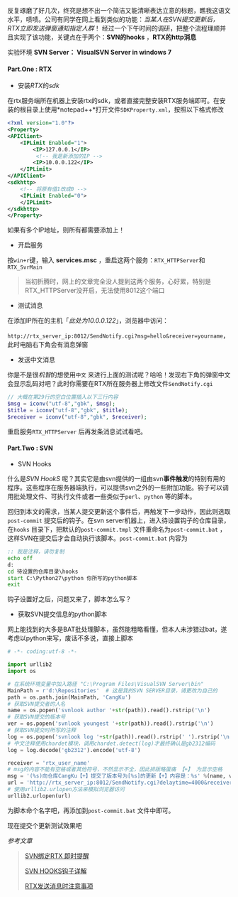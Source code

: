 反复琢磨了好几次，终究是想不出一个简洁又能清晰表达立意的标题，瞧我这语文水平，啧啧。公司有同学在网上看到类似的功能：*当某人在SVN提交更新后，RTX立即发送弹窗通知指定人群*！ 经过一个下午时间的调研，把整个流程理顺并且实现了该功能，关键点在于两个：**SVN的hooks** ，**RTX的http消息** 

实验环境  **SVN Server： VisualSVN Server  in windows 7** 

#### Part.One :  RTX

- 安装*RTX*的*sdk* 

在rtx服务端所在机器上安装rtx的sdk，或者直接完整安装RTX服务端即可。在安装的根目录上使用*notepad++*打开文件`SDKProperty.xml`，按照以下格式修改

```xml
<?xml version="1.0"?>
<Property>
<APIClient>
	<IPLimit Enabled="1">
		<IP>127.0.0.1</IP>
         <!-- 我是新添加的IP -->
		<IP>10.0.0.122</IP>
	</IPLimit>
</APIClient>
<sdkhttp>
    <!-- 将原有值1改成0 -->
	<IPLimit Enabled="0">
	</IPLimit>
</sdkhttp>
</Property>
```

如果有多个IP地址，则所有都需要添加上！

- 开启服务

按`win+r`键，输入 **services.msc** ，重启这两个服务：`RTX_HTTPServer`和`RTX_SvrMain`

> 当初折腾时，网上的文章完全没人提到这两个服务，心好累，特别是RTX_HTTPServer没开启，无法使用8012这个端口

- 测试消息

在添加IP所在的主机「*此处为10.0.0.122*」，浏览器中访问：

`http://rtx_server_ip:8012/SendNotify.cgi?msg=hello&receiver=yourname`，此时电脑右下角会有消息弹窗

- 发送中文消息

你是不是很*机智*的想使用`中文` 来进行上面的测试呢？哈哈！发现右下角的弹窗中文会显示乱码对吧？此时你需要在RTX所在服务器上修改文件`SendNotify.cgi` 

```php
// 大概在第29行的空白位置插入以下三行内容
$msg = iconv("utf-8","gbk", $msg); 
$title = iconv("utf-8","gbk", $title);
$receiver = iconv("utf-8","gbk", $receiver);
```

重启服务`RTX_HTTPServer` 后再发条消息试试看吧。

#### Part.Two : SVN

- SVN Hooks

什么是*SVN HookS* 呢？其实它是由svn提供的一组由svn**事件触发**的特别有用的程序。这些程序在服务器端执行，可以提供svn之外的一些附加功能。钩子可以调用批处理文件、可执行文件或者一些类似于`perl`、`python` 等的脚本。

回归到本文的需求，当某人提交更新这个事件后，再触发下一步动作，因此则选取`post-commit` 提交后的钩子。在svn server机器上，进入待设置钩子的仓库目录，在`hooks` 目录下，把默认的`post-commit.tmpl` 文件重命名为`post-commit.bat` ，这样SVN在提交后才会自动执行该脚本。`post-commit.bat` 内容为

```bat
:: 我是注释，请勿复制
echo off
d:
cd 待设置的仓库目录\hooks
start C:\Python27\python 你所写的python脚本
exit
```

钩子设置好之后，问题又来了，脚本怎么写？

- 获取SVN提交信息的python脚本

网上能找到的大多是BAT批处理脚本，虽然能粗略看懂，但本人未涉猎过bat，遂考虑以python来写，废话不多说，直接上脚本

```python
# -*- coding:utf-8 -*- 

import urllib2
import os

# 在系统环境变量中加入路径 "C:\Program Files\VisualSVN Server\bin"
MainPath = r'd:\Repositories'  # 这是我的SVN SERVER目录，请更改为自己的
path = os.path.join(MainPath, 'CangKu')
# 获取SVN提交者的人名
name = os.popen('svnlook author '+str(path)).read().rstrip('\n')
# 获取SVN提交的版本号
ver = os.popen('svnlook youngest '+str(path)).read().rstrip('\n')
# 获取SVN提交时所写的注释
log = os.popen('svnlook log '+str(path)).read().rstrip(' ').rstrip('\n')
# 中文注释使用chardet模块，调用chardet.detect(log)才最终确认是gb2312编码
log = log.decode('gb2312').encode('utf-8')

receiver = 'rtx_user_name'
# msg的内容不能有空格或者其他符号，不然显示不全，因此排版略蛋痛 【+】 为显示空格
msg = '(%s)向仓库CangKu【+】提交了版本号为[%s]的更新【+】内容是：%s' %(name, ver, log)
url = 'http://rtx_server_ip:8012/SendNotify.cgi?delaytime=4000&receiver=%s&msg="%s"' %(receiver, msg)
# 使用urllib2.urlopen方法来模拟浏览器访问
urllib2.urlopen(url)
```

为脚本命个名字吧，再添加到`post-commit.bat` 文件中即可。

现在提交个更新测试效果吧

*参考文章* 

> [SVN绑定RTX 即时提醒](http://blog.csdn.net/yong_sun/article/details/8239631)
>
> [SVN HOOKS钩子详解](http://www.uml.org.cn/pzgl/201204262.asp)
>
> [RTX发送消息时注意事项](http://www.cnblogs.com/SanMaoSpace/p/4983263.html)